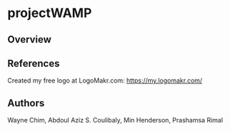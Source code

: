 # projectWAMP
## Overview

## References
Created my free logo at LogoMakr.com: https://my.logomakr.com/

## Authors
Wayne Chim, Abdoul Aziz S. Coulibaly, Min Henderson, Prashamsa Rimal
